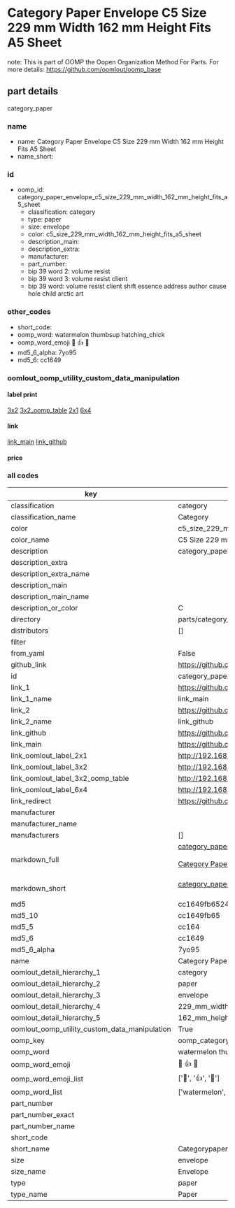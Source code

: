 # Category Paper Envelope C5 Size 229 mm Width 162 mm Height Fits A5 Sheet  

note: This is part of OOMP the Oopen Organization Method For Parts. For more details: https://github.com/oomlout/oomp_base

##  part details
  



category_paper



### name
* name: Category Paper Envelope C5 Size 229 mm Width 162 mm Height Fits A5 Sheet
* name_short: 
### id
* oomp_id: category_paper_envelope_c5_size_229_mm_width_162_mm_height_fits_a5_sheet
  * classification: category
  * type: paper
  * size: envelope
  * color: c5_size_229_mm_width_162_mm_height_fits_a5_sheet
  * description_main: 
  * description_extra: 
  * manufacturer: 
  * part_number: 
  * bip 39 word 2: volume resist
  * bip 39 word 3: volume resist client
  * bip 39 word: volume resist client shift essence address author cause hole child arctic art

### other_codes
* short_code: 
* oomp_word: watermelon thumbsup hatching_chick
* oomp_word_emoji :watermelon: :thumbsup: :hatching_chick:
* md5_6_alpha: 7yo95
* md5_6: cc1649






### oomlout_oomp_utility_custom_data_manipulation
#### label print
[3x2](http://192.168.1.245:1112/?label=oomp%207yo95)
[3x2_oomp_table](http://192.168.1.108:1112/?label=oomp%207yo95)
[2x1](http://192.168.1.242:1112/?label=oomp%207yo95)
[6x4](http://192.168.1.55:1112/?label=oomp%207yo95)    

#### link

[link_main](https://github.com/oomlout/oomlout_oomp_version_1_messy/tree/main/parts/category_paper_envelope_c5_size_229_mm_width_162_mm_height_fits_a5_sheet) [link_github](https://github.com/oomlout/oomlout_oomp_version_1_messy/tree/main/parts/category_paper_envelope_c5_size_229_mm_width_162_mm_height_fits_a5_sheet)                             

#### price







### all codes 
| key | value |  
| --- | --- |  
| classification | category |  
| classification_name | Category |  
| color | c5_size_229_mm_width_162_mm_height_fits_a5_sheet |  
| color_name | C5 Size 229 mm Width 162 mm Height Fits A5 Sheet |  
| description | category_paper |  
| description_extra |  |  
| description_extra_name |  |  
| description_main |  |  
| description_main_name |  |  
| description_or_color | C  |  
| directory | parts/category_paper_envelope_c5_size_229_mm_width_162_mm_height_fits_a5_sheet |  
| distributors | [] |  
| filter |  |  
| from_yaml | False |  
| github_link | https://github.com/oomlout/oomlout_oomp_part_src/tree/main/parts/category_paper_envelope_c5_size_229_mm_width_162_mm_height_fits_a5_sheet |  
| id | category_paper_envelope_c5_size_229_mm_width_162_mm_height_fits_a5_sheet |  
| link_1 | https://github.com/oomlout/oomlout_oomp_version_1_messy/tree/main/parts/category_paper_envelope_c5_size_229_mm_width_162_mm_height_fits_a5_sheet |  
| link_1_name | link_main |  
| link_2 | https://github.com/oomlout/oomlout_oomp_version_1_messy/tree/main/parts/category_paper_envelope_c5_size_229_mm_width_162_mm_height_fits_a5_sheet |  
| link_2_name | link_github |  
| link_github | https://github.com/oomlout/oomlout_oomp_version_1_messy/tree/main/parts/category_paper_envelope_c5_size_229_mm_width_162_mm_height_fits_a5_sheet |  
| link_main | https://github.com/oomlout/oomlout_oomp_version_1_messy/tree/main/parts/category_paper_envelope_c5_size_229_mm_width_162_mm_height_fits_a5_sheet |  
| link_oomlout_label_2x1 | http://192.168.1.242:1112/?label=oomp%207yo95 |  
| link_oomlout_label_3x2 | http://192.168.1.245:1112/?label=oomp%207yo95 |  
| link_oomlout_label_3x2_oomp_table | http://192.168.1.108:1112/?label=oomp%207yo95 |  
| link_oomlout_label_6x4 | http://192.168.1.55:1112/?label=oomp%207yo95 |  
| link_redirect | https://github.com/oomlout/oomlout_oomp_version_1_messy/tree/main/parts/category_paper_envelope_c5_size_229_mm_width_162_mm_height_fits_a5_sheet |  
| manufacturer |  |  
| manufacturer_name |  |  
| manufacturers | [] |  
| markdown_full | [category_paper_envelope_c5_size_229_mm_width_162_mm_height_fits_a5_sheet](none)<br>[](none)<br>[Category Paper Envelope C5 Size 229 Mm Width 162 Mm Height Fits A5 Sheet](none)<br><br> |  
| markdown_short | [category_paper_envelope_c5_size_229_mm_width_162_mm_height_fits_a5_sheet](none)<br><br> |  
| md5 | cc1649fb652481ec0da6ac5c55addfae |  
| md5_10 | cc1649fb65 |  
| md5_5 | cc164 |  
| md5_6 | cc1649 |  
| md5_6_alpha | 7yo95 |  
| name | Category Paper Envelope C5 Size 229 mm Width 162 mm Height Fits A5 Sheet |  
| oomlout_detail_hierarchy_1 | category |  
| oomlout_detail_hierarchy_2 | paper |  
| oomlout_detail_hierarchy_3 | envelope |  
| oomlout_detail_hierarchy_4 | 229_mm_width |  
| oomlout_detail_hierarchy_5 | 162_mm_height |  
| oomlout_oomp_utility_custom_data_manipulation | True |  
| oomp_key | oomp_category_paper_envelope_c5_size_229_mm_width_162_mm_height_fits_a5_sheet |  
| oomp_word | watermelon thumbsup hatching_chick |  
| oomp_word_emoji | :watermelon: :thumbsup: :hatching_chick: |  
| oomp_word_emoji_list | [':watermelon:', ':thumbsup:', ':hatching_chick:'] |  
| oomp_word_list | ['watermelon', 'thumbsup', 'hatching_chick'] |  
| part_number |  |  
| part_number_exact |  |  
| part_number_name |  |  
| short_code |  |  
| short_name | Categorypaper |  
| size | envelope |  
| size_name | Envelope |  
| type | paper |  
| type_name | Paper |  
